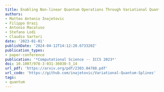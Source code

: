 ```yaml
---
title: Enabling Non-linear Quantum Operations Through Variational Quantum Splines
authors:
- Matteo Antonio Inajetovic
- Filippo Orazi
- Antonio Macaluso
- Stefano Lodi
- Claudio Sartori
date: '2023-01-01'
publishDate: '2024-04-12T14:12:20.673320Z'
publication_types:
- paper-conference
publication: '*Computational Science -- ICCS 2023*'
doi: 10.1007/978-3-031-36030-5_14
url_pdf: 'https://arxiv.org/pdf/2303.04788.pdf'
url_code: 'https://github.com/inajetovic/Variational-Quantum-Splines'
tags:
- quantum
---
```

